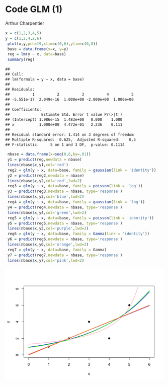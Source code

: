 Code GLM (1)
================
Arthur Charpentier

``` r
x = c(1,2,3,4,5)
y = c(1,2,4,2,6)
 plot(x,y,pch=19,xlim=c(0,6),ylim=c(0,8))
 base = data.frame(x=x, y=y)
 reg = lm(y ~ x, data=base)
 summary(reg)
```

    ## 
    ## Call:
    ## lm(formula = y ~ x, data = base)
    ## 
    ## Residuals:
    ##          1          2          3          4          5 
    ## -5.551e-17  2.049e-16  1.000e+00 -2.000e+00  1.000e+00 
    ## 
    ## Coefficients:
    ##              Estimate Std. Error t value Pr(>|t|)
    ## (Intercept) 1.986e-15  1.483e+00   0.000    1.000
    ## x           1.000e+00  4.472e-01   2.236    0.111
    ## 
    ## Residual standard error: 1.414 on 3 degrees of freedom
    ## Multiple R-squared:  0.625,  Adjusted R-squared:    0.5 
    ## F-statistic:     5 on 1 and 3 DF,  p-value: 0.1114

``` r
 nbase = data.frame(x=seq(0,6,by=.01))
 y1 = predict(reg,newdata = nbase)
 lines(nbase$x,y1,col='red')
 reg2 = glm(y ~ x, data=base, family = gaussian(link = 'identity'))
 y2 = predict(reg2,newdata = nbase)
 lines(nbase$x,y2,col='red',lwd=2)
 reg3 = glm(y ~ x, data=base, family = poisson(link = 'log'))
 y3 = predict(reg3,newdata = nbase, type='response')
 lines(nbase$x,y3,col='blue',lwd=2)
 reg4 = glm(y ~ x, data=base, family = gaussian(link = 'log'))
 y4 = predict(reg4,newdata = nbase, type='response')
 lines(nbase$x,y4,col='green',lwd=2)
 reg5 = glm(y ~ x, data=base, family = poisson(link = 'identity'))
 y5 = predict(reg5,newdata = nbase, type='response')
 lines(nbase$x,y5,col='purple',lwd=2)
 reg6 = glm(y ~ x, data=base, family = Gamma(link = 'identity'))
 y6 = predict(reg6,newdata = nbase, type='response')
 lines(nbase$x,y6,col='orange',lwd=2)
 reg7 = glm(y ~ x, data=base, family = Gamma)
 y7 = predict(reg7,newdata = nbase, type='response')
 lines(nbase$x,y7,col='pink',lwd=2)
```

![](regglm1_files/figure-gfm/unnamed-chunk-1-1.png)<!-- -->
